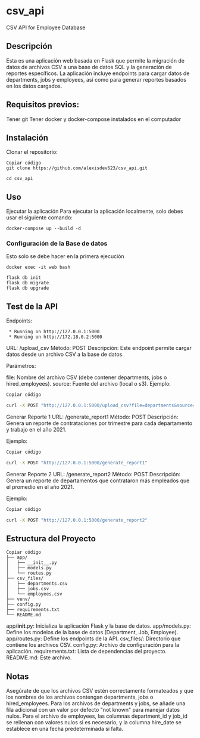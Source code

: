 # csv_api
CSV API for Employee Database

## Descripción

Esta es una aplicación web basada en Flask que permite la migración de datos de archivos CSV a una base de datos SQL y la generación de reportes específicos. La aplicación incluye endpoints para cargar datos de departments, jobs y employees, así como para generar reportes basados en los datos cargados.


## Requisitos previos:

Tener git
Tener docker y docker-compose instalados en el computador




## Instalación
Clonar el repositorio:

```
Copiar código
git clone https://github.com/alexisdev623/csv_api.git

cd csv_api
```

## Uso
Ejecutar la aplicación
Para ejecutar la aplicación localmente, solo debes usar el siguiente comando:
```
docker-compose up --build -d

```

### Configuración de la Base de datos
Esto solo se debe hacer en la primera ejecución
```
docker exec -it web bash

flask db init
flask db migrate
flask db upgrade
```


## Test de la API

Endpoints: 
```
 * Running on http://127.0.0.1:5000
 * Running on http://172.18.0.2:5000
```

URL: /upload_csv
Método: POST
Descripción: Este endpoint permite cargar datos desde un archivo CSV a la base de datos.

Parámetros:

file: Nombre del archivo CSV (debe contener departments, jobs o hired_employees).
source: Fuente del archivo (local o s3).
Ejemplo:

```bash
Copiar código

curl -X POST "http://127.0.0.1:5000/upload_csv?file=departments&source=local"
```


Generar Reporte 1
URL: /generate_report1
Método: POST
Descripción: Genera un reporte de contrataciones por trimestre para cada departamento y trabajo en el año 2021.

Ejemplo:

```bash
Copiar código

curl -X POST "http://127.0.0.1:5000/generate_report1"
```


Generar Reporte 2
URL: /generate_report2
Método: POST
Descripción: Genera un reporte de departamentos que contrataron más empleados que el promedio en el año 2021.

Ejemplo:

```bash
Copiar código

curl -X POST "http://127.0.0.1:5000/generate_report2"
```





## Estructura del Proyecto
```
Copiar código
├── app/
│   ├── __init__.py
│   ├── models.py
│   └── routes.py
├── csv_files/
│   ├── departments.csv
│   ├── jobs.csv
│   └── employees.csv
├── venv/
├── config.py
├── requirements.txt
└── README.md
```

app/__init__.py: Inicializa la aplicación Flask y la base de datos.
app/models.py: Define los modelos de la base de datos (Department, Job, Employee).
app/routes.py: Define los endpoints de la API.
csv_files/: Directorio que contiene los archivos CSV.
config.py: Archivo de configuración para la aplicación.
requirements.txt: Lista de dependencias del proyecto.
README.md: Este archivo.



## Notas
Asegúrate de que los archivos CSV estén correctamente formateados y que los nombres de los archivos contengan departments, jobs o hired_employees.
Para los archivos de departments y jobs, se añade una fila adicional con un valor por defecto "not known" para manejar datos nulos.
Para el archivo de employees, las columnas department_id y job_id se rellenan con valores nulos si es necesario, y la columna hire_date se establece en una fecha predeterminada si falta.
